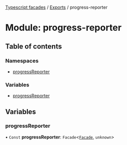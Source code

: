 [Typescript facades](../index.md) / [Exports](../modules.md) / progress-reporter

# Module: progress-reporter

## Table of contents

### Namespaces

- [progressReporter](progress_reporter.progressReporter.md)

### Variables

- [progressReporter](progress_reporter.md#progressreporter)

## Variables

### progressReporter

• `Const` **progressReporter**: `Facade`<[`Facade`](../interfaces/progress_reporter.progressReporter.Facade.md), `unknown`\>
